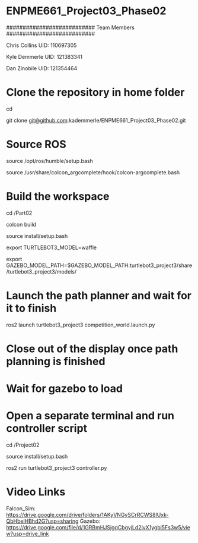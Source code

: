 # ENPME661_Project03_Phase02

########################### Team Members ###########################

Chris Collins UID: 110697305

Kyle Demmerle UID: 121383341

Dan Zinobile UID: 121354464

# Clone the repository in home folder
cd

git clone git@github.com:kademmerle/ENPME661_Project03_Phase02.git



# Source ROS
source /opt/ros/humble/setup.bash

source /usr/share/colcon_argcomplete/hook/colcon-argcomplete.bash


# Build the workspace
cd /Part02

colcon build

source install/setup.bash

export TURTLEBOT3_MODEL=waffle

export GAZEBO_MODEL_PATH=$GAZEBO_MODEL_PATH:turtlebot3_project3/share/turtlebot3_project3/models/

# Launch the path planner and wait for it to finish
ros2 launch turtlebot3_project3 competition_world.launch.py

# Close out of the display once path planning is finished

# Wait for gazebo to load

# Open a separate terminal and run controller script
cd /Project02

source install/setup.bash

ros2 run turtlebot3_project3 controller.py


# Video Links
Falcon_Sim:
https://drive.google.com/drive/folders/1AKyVNGySCrRCWS8IUxk-QbHbelHBhd2G?usp=sharing
Gazebo:
https://drive.google.com/file/d/1GRBmHJSjgqCbgyjLd2lvX1ygbl5Fs3w5/view?usp=drive_link

